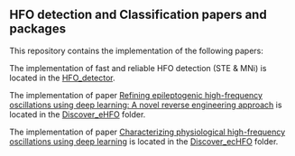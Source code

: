 ## HFO detection and Classification papers and packages

This repository contains the implementation of the following papers:

The implementation of fast and reliable HFO detection (STE & MNi) is located in the [HFO_detector](https://github.com/roychowdhuryresearch/HFO_Detector). 

The implementation of paper [Refining epileptogenic high-frequency oscillations using deep learning: A novel reverse engineering approach](https://academic.oup.com/braincomms/article/4/1/fcab267/6420212) is located in the [Discover_eHFO](Discover_eHFO) folder. 

The implementation of paper [Characterizing physiological high-frequency oscillations using deep learning](https://iopscience.iop.org/article/10.1088/1741-2552/aca4fa) is located in the [Discover_ecHFO](Discover_ecHFO) folder. 
